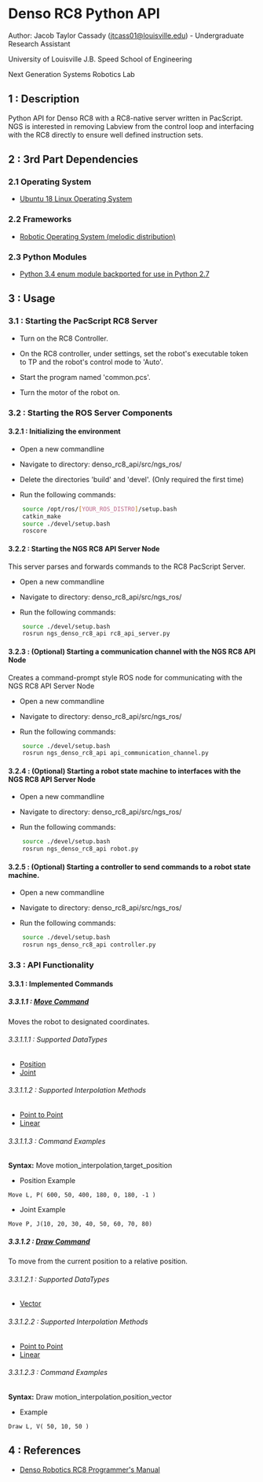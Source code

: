 # Denso RC8 Python API
Author: Jacob Taylor Cassady (jtcass01@louisville.edu) - Undergraduate Research Assistant

University of Louisville J.B. Speed School of Engineering

Next Generation Systems Robotics Lab

## 1 : Description
Python API for Denso RC8 with a RC8-native server written in PacScript.  NGS is interested in removing Labview from the control loop and interfacing with the RC8 directly to ensure well defined instruction sets.

## 2 : 3rd Part Dependencies
### 2.1 Operating System
* [Ubuntu 18 Linux Operating System](https://www.ubuntu.com/)
### 2.2 Frameworks
* [Robotic Operating System (melodic distribution)](http://wiki.ros.org/melodic)
### 2.3 Python Modules
* [Python 3.4 enum module backported for use in Python 2.7](https://pypi.org/project/enum34/)

## 3 : Usage
### 3.1 : Starting the PacScript RC8 Server
* Turn on the RC8 Controller.

* On the RC8 controller, under settings, set the robot's executable token to TP and the robot's control mode to 'Auto'.

* Start the program named 'common.pcs'.

* Turn the motor of the robot on.

### 3.2 : Starting the ROS Server Components
#### 3.2.1 : Initializing the environment
* Open a new commandline

* Navigate to directory: denso_rc8_api/src/ngs_ros/

* Delete the directories 'build' and 'devel'. (Only required the first time)

* Run the following commands:
```bash
	source /opt/ros/[YOUR_ROS_DISTRO]/setup.bash
	catkin_make
	source ./devel/setup.bash
	roscore
```

#### 3.2.2 : Starting the NGS RC8 API Server Node
This server parses and forwards commands to the RC8 PacScript Server.
* Open a new commandline

* Navigate to directory: denso_rc8_api/src/ngs_ros/

* Run the following commands:
```bash
	source ./devel/setup.bash
	rosrun ngs_denso_rc8_api rc8_api_server.py
```

#### 3.2.3 : (Optional) Starting a communication channel with the NGS RC8 API Node
Creates a command-prompt style ROS node for communicating with the NGS RC8 API Server Node
* Open a new commandline

* Navigate to directory: denso_rc8_api/src/ngs_ros/

* Run the following commands:
```bash
	source ./devel/setup.bash
	rosrun ngs_denso_rc8_api api_communication_channel.py
```

#### 3.2.4 : (Optional) Starting a robot state machine to interfaces with the NGS RC8 API Server Node
* Open a new commandline

* Navigate to directory: denso_rc8_api/src/ngs_ros/

* Run the following commands:
```bash
	source ./devel/setup.bash
	rosrun ngs_denso_rc8_api robot.py
```

#### 3.2.5 : (Optional) Starting a controller to send commands to a robot state machine.
* Open a new commandline

* Navigate to directory: denso_rc8_api/src/ngs_ros/

* Run the following commands:
```bash
	source ./devel/setup.bash
	rosrun ngs_denso_rc8_api controller.py
```

### 3.3 : API Functionality
#### 3.3.1 : Implemented Commands
##### 3.3.1.1 : [Move Command](https://densorobotics.com/content/user_manuals/19/000207.html)
Moves the robot to designated coordinates.
###### 3.3.1.1.1 : Supported DataTypes
* [Position](https://densorobotics.com/content/user_manuals/19/000456.html)
* [Joint](https://densorobotics.com/content/user_manuals/19/000457.html)
###### 3.3.1.1.2 : Supported Interpolation Methods
* [Point to Point](https://densorobotics.com/content/user_manuals/19/001615.html)
* [Linear](https://densorobotics.com/content/user_manuals/19/001616.html)
###### 3.3.1.1.3 : Command Examples
**Syntax:** Move motion_interpolation,target_position

* Position Example
```PacScript
Move L, P( 600, 50, 400, 180, 0, 180, -1 )
```

* Joint Example
```PacScript
Move P, J(10, 20, 30, 40, 50, 60, 70, 80)
```

##### 3.3.1.2 : [Draw Command](https://densorobotics.com/content/user_manuals/19/000193.html)
To move from the current position to a relative position.
###### 3.3.1.2.1 : Supported DataTypes
* [Vector](https://densorobotics.com/content/user_manuals/19/000455.html)
###### 3.3.1.2.2 : Supported Interpolation Methods
* [Point to Point](https://densorobotics.com/content/user_manuals/19/001615.html)
* [Linear](https://densorobotics.com/content/user_manuals/19/001616.html)
###### 3.3.1.2.3 : Command Examples 
**Syntax:** Draw motion_interpolation,position_vector
* Example
```
Draw L, V( 50, 10, 50 )
```

## 4 : References
* [Denso Robotics RC8 Programmer's Manual](https://densorobotics.com/content/user_manuals/19/001301.html)
